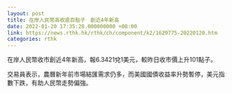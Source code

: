 ```yaml
---
layout: post
title: 在岸人民幣高收逾百點子　創近4年新高
date: 2022-01-20 17:35:28.000000000 +08:00
link: https://news.rthk.hk/rthk/ch/component/k2/1629775-20220120.htm
categories: rthk
---
```


在岸人民幣收市創近4年新高，報6.3421兌1美元，較昨日收市價上升101點子。

交易員表示，農曆新年前市場結匯需求仍多，而美國國債收益率升勢暫停，美元指數下跌，有助人民幣走勢偏強。
